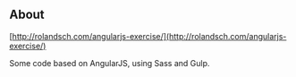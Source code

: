 About
-
[http://rolandsch.com/angularjs-exercise/](http://rolandsch.com/angularjs-exercise/)

Some code based on AngularJS, using Sass and Gulp.
